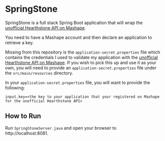 # SpringStone
SpringStone is a full stack Spring Boot application that will wrap the [unofficial Hearthstone API on Mashape](https://market.mashape.com/omgvamp/hearthstone).

You need to have a Mashape account and then declare an application to retrieve a key.

Missing from this repository is the `application-secret.properties` file which contains the credentials I used to validate my application with the [unofficial Hearthstone API on Mashape](https://market.mashape.com/omgvamp/hearthstone).  If you wish to pick this up and use it as your own, you will need to provide an `application-secret.properties` file under the `src/main/resources` directory.

In your `application-secret.properties` file, you will want to provide the following:

```
input.key=<the key to your application that your registered on Mashape for the unofficial Hearthstone API>
```
## How to Run
Run `SpringStoneServer.java` and open your browser to http://localhost:8081.
